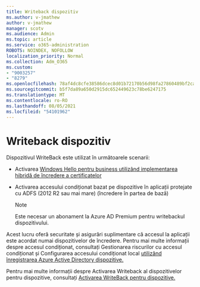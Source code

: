 ```yaml
---
title: Writeback dispozitiv
ms.author: v-jmathew
author: v-jmathew
manager: scotv
ms.audience: Admin
ms.topic: article
ms.service: o365-administration
ROBOTS: NOINDEX, NOFOLLOW
localization_priority: Normal
ms.collection: Adm_O365
ms.custom:
- "9003257"
- "8279"
ms.openlocfilehash: 78af4dc8cfe38586dcec8d01b72170b56d98fa27860489bf2ca9544f32210c37
ms.sourcegitcommit: b5f7da89a650d2915dc652449623c78be6247175
ms.translationtype: MT
ms.contentlocale: ro-RO
ms.lasthandoff: 08/05/2021
ms.locfileid: "54101962"
---
```

# <a name="device-writeback"></a>Writeback dispozitiv

Dispozitivul WriteBack este utilizat în următoarele scenarii:

- Activarea [Windows Hello pentru business utilizând implementarea hibridă de încredere a certificatelor](https://docs.microsoft.com/windows/security/identity-protection/hello-for-business/hello-hybrid-cert-trust-prereqs#device-registration)
- Activarea accesului condiționat bazat pe dispozitive în aplicații protejate cu ADFS (2012 R2 sau mai mare) (încredere în partea de bază)

    > [!NOTE]
    > Este necesar un abonament la Azure AD Premium pentru writebackul dispozitivului.

Acest lucru oferă securitate și asigurări suplimentare că accesul la aplicații este acordat numai dispozitivelor de încredere. Pentru mai multe informații [](https://docs.microsoft.com/azure/active-directory/conditional-access/overview) despre accesul condiționat, consultați Gestionarea riscurilor cu accesul condiționat și Configurarea accesului condiționat local [utilizând înregistrarea Azure Active Directory dispozitive.](https://docs.microsoft.com/azure/active-directory/devices/overview)

Pentru mai multe informații despre Activarea Writeback al dispozitivelor pentru dispozitive, consultați [Activarea WriteBack pentru dispozitive.](https://docs.microsoft.com/azure/active-directory/hybrid/how-to-connect-device-writeback)
